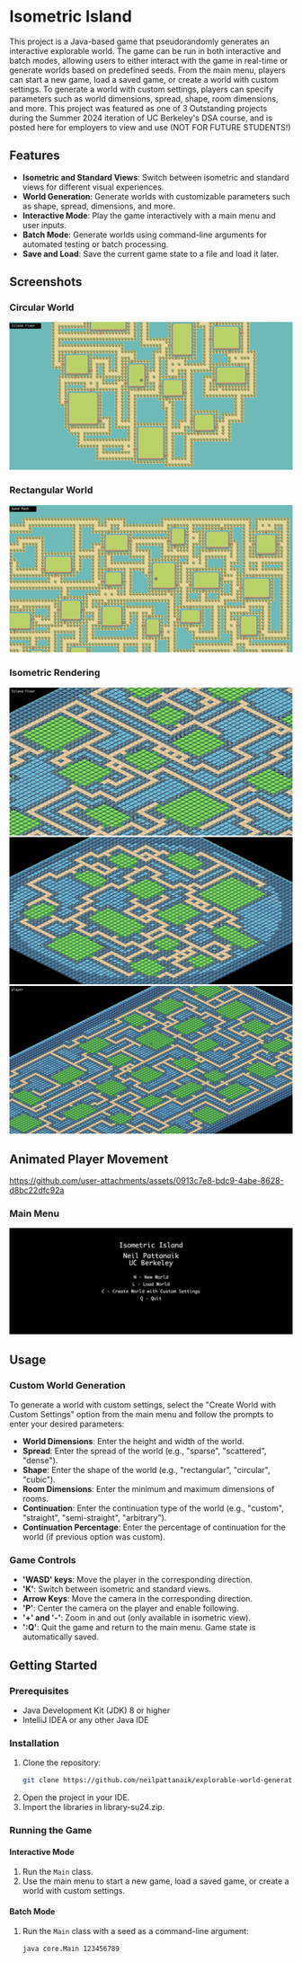 # Isometric Island

This project is a Java-based game that pseudorandomly generates an interactive explorable world. The game can be run in both interactive and batch modes, allowing users to either interact with the game in real-time or generate worlds based on predefined seeds.
From the main menu, players can start a new game, load a saved game, or create a world with custom settings. To generate a world with custom settings, players can specify parameters such as world dimensions, spread, shape, room dimensions, and more. This project was featured as one of 3 Outstanding projects during the Summer 2024 iteration of UC Berkeley's DSA course, and is posted here for employers to view and use (NOT FOR FUTURE STUDENTS!)

## Features

- **Isometric and Standard Views**: Switch between isometric and standard views for different visual experiences.
- **World Generation**: Generate worlds with customizable parameters such as shape, spread, dimensions, and more.
- **Interactive Mode**: Play the game interactively with a main menu and user inputs.
- **Batch Mode**: Generate worlds using command-line arguments for automated testing or batch processing.
- **Save and Load**: Save the current game state to a file and load it later.

## Screenshots

### Circular World
![circular_world.png](circular_world.png)

### Rectangular World
![rectangular_world.png](rectangular_world.png)

### Isometric Rendering
![isometric1.png](isometric1.png)
![isometric2.png](isometric2.png)
![isometric3.png](isometric3.png)

## Animated Player Movement
https://github.com/user-attachments/assets/0913c7e8-bdc9-4abe-8628-d8bc22dfc92a

### Main Menu
![main_menu.png](main_menu.png)

## Usage 

### Custom World Generation

To generate a world with custom settings, select the "Create World with Custom Settings" option from the main menu and follow the prompts to enter your desired parameters:
- **World Dimensions**: Enter the height and width of the world.
- **Spread**: Enter the spread of the world (e.g., "sparse", "scattered", "dense").
- **Shape**: Enter the shape of the world (e.g., "rectangular", "circular", "cubic").
- **Room Dimensions**: Enter the minimum and maximum dimensions of rooms.
- **Continuation**: Enter the continuation type of the world (e.g., "custom", "straight", "semi-straight", "arbitrary").
- **Continuation Percentage**: Enter the percentage of continuation for the world (if previous option was custom).

### Game Controls

- **'WASD' keys**: Move the player in the corresponding direction.
- **'K'**: Switch between isometric and standard views.
- **Arrow Keys**: Move the camera in the corresponding direction.
- **'P'**: Center the camera on the player and enable following.
- **'+' and '-'**: Zoom in and out (only available in isometric view).
- **':Q'**: Quit the game and return to the main menu. Game state is automatically saved.

## Getting Started

### Prerequisites

- Java Development Kit (JDK) 8 or higher
- IntelliJ IDEA or any other Java IDE

### Installation

1. Clone the repository:
    ```sh
    git clone https://github.com/neilpattanaik/explorable-world-generator.git
    ```
2. Open the project in your IDE.
3. Import the libraries in library-su24.zip.
   
### Running the Game

#### Interactive Mode

1. Run the `Main` class.
2. Use the main menu to start a new game, load a saved game, or create a world with custom settings.

#### Batch Mode

1. Run the `Main` class with a seed as a command-line argument:
    ```sh
    java core.Main 123456789
    ```
